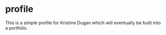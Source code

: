 # profile
This is a simple profile for Kristine Dugan which will eventually be built into a portfolio.